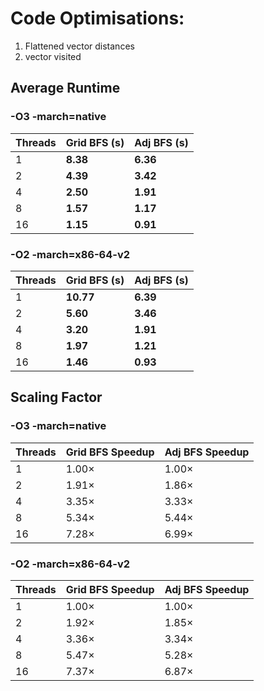 # Code Optimisations:
1. Flattened vector<int> distances
2. vector<bool> visited

## Average Runtime
### -O3 -march=native
| Threads | Grid BFS (s) | Adj BFS (s) |
| ------- | ------------ | ----------- |
| 1       | **8.38**     | **6.36**    |
| 2       | **4.39**     | **3.42**    |
| 4       | **2.50**     | **1.91**    |
| 8       | **1.57**     | **1.17**    |
| 16      | **1.15**     | **0.91**    |

### -O2 -march=x86-64-v2
| Threads | Grid BFS (s) | Adj BFS (s) |
| ------- | ------------ | ----------- |
| 1       | **10.77**    | **6.39**    |
| 2       | **5.60**     | **3.46**    |
| 4       | **3.20**     | **1.91**    |
| 8       | **1.97**     | **1.21**    |
| 16      | **1.46**     | **0.93**    |

## Scaling Factor
### -O3 -march=native
| Threads | Grid BFS Speedup | Adj BFS Speedup |
| ------- | ---------------- | --------------- |
| 1       | 1.00×            | 1.00×           |
| 2       | 1.91×            | 1.86×           |
| 4       | 3.35×            | 3.33×           |
| 8       | 5.34×            | 5.44×           |
| 16      | 7.28×            | 6.99×           |

### -O2 -march=x86-64-v2
| Threads | Grid BFS Speedup | Adj BFS Speedup |
| ------- | ---------------- | --------------- |
| 1       | 1.00×            | 1.00×           |
| 2       | 1.92×            | 1.85×           |
| 4       | 3.36×            | 3.34×           |
| 8       | 5.47×            | 5.28×           |
| 16      | 7.37×            | 6.87×           |

